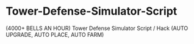 # Tower-Defense-Simulator-Script
(4000+ BELLS AN HOUR) Tower Defense Simulator Script / Hack (AUTO UPGRADE, AUTO PLACE, AUTO FARM)
